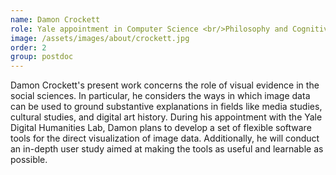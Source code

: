```yaml
---
name: Damon Crockett
role: Yale appointment in Computer Science <br/>Philosophy and Cognitive Science PhD
image: /assets/images/about/crockett.jpg
order: 2
group: postdoc
---
```


Damon Crockett's present work concerns the role of visual evidence in the social sciences. In particular, he considers the ways in which image data can be used to ground substantive explanations in fields like media studies, cultural studies, and digital art history. During his appointment with the Yale Digital Humanities Lab, Damon plans to develop a set of flexible software tools for the direct visualization of image data. Additionally, he will conduct an in-depth user study aimed at making the tools as useful and learnable as possible.
